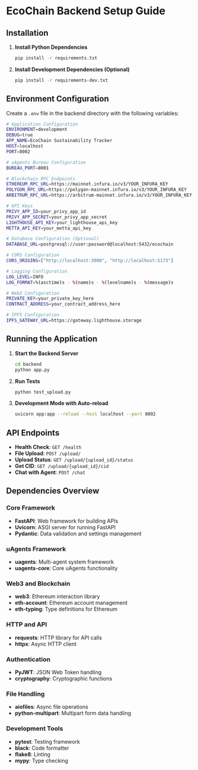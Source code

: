 # EcoChain Backend Setup Guide

## Installation

1. **Install Python Dependencies**
   ```bash
   pip install -r requirements.txt
   ```

2. **Install Development Dependencies (Optional)**
   ```bash
   pip install -r requirements-dev.txt
   ```

## Environment Configuration

Create a `.env` file in the backend directory with the following variables:

```bash
# Application Configuration
ENVIRONMENT=development
DEBUG=true
APP_NAME=EcoChain Sustainability Tracker
HOST=localhost
PORT=8002

# uAgents Bureau Configuration
BUREAU_PORT=8001

# Blockchain RPC Endpoints
ETHEREUM_RPC_URL=https://mainnet.infura.io/v3/YOUR_INFURA_KEY
POLYGON_RPC_URL=https://polygon-mainnet.infura.io/v3/YOUR_INFURA_KEY
ARBITRUM_RPC_URL=https://arbitrum-mainnet.infura.io/v3/YOUR_INFURA_KEY

# API Keys
PRIVY_APP_ID=your_privy_app_id
PRIVY_APP_SECRET=your_privy_app_secret
LIGHTHOUSE_API_KEY=your_lighthouse_api_key
METTA_API_KEY=your_metta_api_key

# Database Configuration (Optional)
DATABASE_URL=postgresql://user:password@localhost:5432/ecochain

# CORS Configuration
CORS_ORIGINS=["http://localhost:3000", "http://localhost:5173"]

# Logging Configuration
LOG_LEVEL=INFO
LOG_FORMAT=%(asctime)s - %(name)s - %(levelname)s - %(message)s

# Web3 Configuration
PRIVATE_KEY=your_private_key_here
CONTRACT_ADDRESS=your_contract_address_here

# IPFS Configuration
IPFS_GATEWAY_URL=https://gateway.lighthouse.storage
```

## Running the Application

1. **Start the Backend Server**
   ```bash
   cd backend
   python app.py
   ```

2. **Run Tests**
   ```bash
   python test_upload.py
   ```

3. **Development Mode with Auto-reload**
   ```bash
   uvicorn app:app --reload --host localhost --port 8002
   ```

## API Endpoints

- **Health Check**: `GET /health`
- **File Upload**: `POST /upload/`
- **Upload Status**: `GET /upload/{upload_id}/status`
- **Get CID**: `GET /upload/{upload_id}/cid`
- **Chat with Agent**: `POST /chat`

## Dependencies Overview

### Core Framework
- **FastAPI**: Web framework for building APIs
- **Uvicorn**: ASGI server for running FastAPI
- **Pydantic**: Data validation and settings management

### uAgents Framework
- **uagents**: Multi-agent system framework
- **uagents-core**: Core uAgents functionality

### Web3 and Blockchain
- **web3**: Ethereum interaction library
- **eth-account**: Ethereum account management
- **eth-typing**: Type definitions for Ethereum

### HTTP and API
- **requests**: HTTP library for API calls
- **httpx**: Async HTTP client

### Authentication
- **PyJWT**: JSON Web Token handling
- **cryptography**: Cryptographic functions

### File Handling
- **aiofiles**: Async file operations
- **python-multipart**: Multipart form data handling

### Development Tools
- **pytest**: Testing framework
- **black**: Code formatter
- **flake8**: Linting
- **mypy**: Type checking
